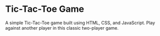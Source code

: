# Tic-Tac-Toe Game

A simple Tic-Tac-Toe game built using HTML, CSS, and JavaScript. Play against another player in this classic two-player game.

